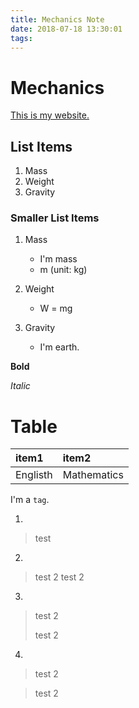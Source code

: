 ```yaml
---
title: Mechanics Note
date: 2018-07-18 13:30:01
tags:
---
```


<!-- A Markdown tutorial taught by brother -->

# Mechanics

[This is my website.](https://penghungchen.github.io/blog/)

<!-- I'm subtitle -->

## List Items

1. Mass
2. Weight
3. Gravity

<!-- more -->

### Smaller List Items

1. Mass

    - I'm mass
    - m (unit: kg)

2. Weight

    - W = mg

3. Gravity

    - I'm earth.

<!-- ![](./img/mechanics.jpg) -->

**Bold**

*Italic*

# Table

| item1 | item2 |
| :- | :- |
| Englisth | Mathematics |

I'm a `tag`.


1. 

> test

2. 

> test 2
> test 2

3. 

> test 2
>
> test 2

4. 

> test 2

> test 2

